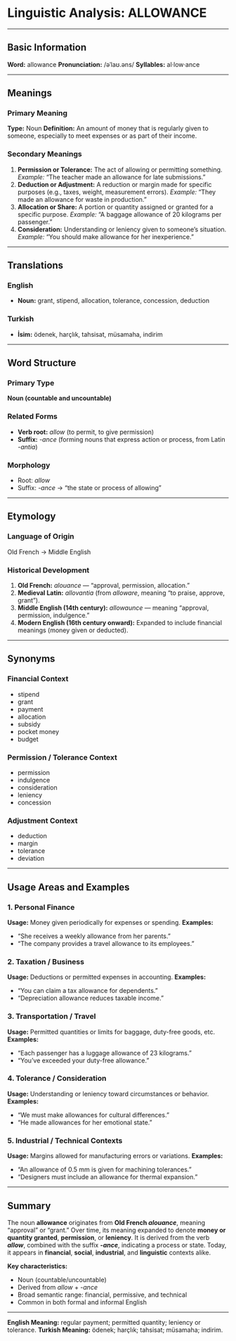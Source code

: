 # Linguistic Analysis: ALLOWANCE

---

## Basic Information

**Word:** allowance
**Pronunciation:** /əˈlaʊ.əns/
**Syllables:** al·low·ance

---

## Meanings

### Primary Meaning

**Type:** Noun
**Definition:** An amount of money that is regularly given to someone, especially to meet expenses or as part of their income.

### Secondary Meanings

1. **Permission or Tolerance:** The act of allowing or permitting something.
   _Example:_ “The teacher made an allowance for late submissions.”
2. **Deduction or Adjustment:** A reduction or margin made for specific purposes (e.g., taxes, weight, measurement errors).
   _Example:_ “They made an allowance for waste in production.”
3. **Allocation or Share:** A portion or quantity assigned or granted for a specific purpose.
   _Example:_ “A baggage allowance of 20 kilograms per passenger.”
4. **Consideration:** Understanding or leniency given to someone’s situation.
   _Example:_ “You should make allowance for her inexperience.”

---

## Translations

### English

- **Noun:** grant, stipend, allocation, tolerance, concession, deduction

### Turkish

- **İsim:** ödenek, harçlık, tahsisat, müsamaha, indirim

---

## Word Structure

### Primary Type

**Noun (countable and uncountable)**

### Related Forms

- **Verb root:** _allow_ (to permit, to give permission)
- **Suffix:** _-ance_ (forming nouns that express action or process, from Latin _-antia_)

### Morphology

- Root: _allow_
- Suffix: _-ance_ → “the state or process of allowing”

---

## Etymology

### Language of Origin

Old French → Middle English

### Historical Development

1. **Old French:** _alouance_ — “approval, permission, allocation.”
2. **Medieval Latin:** _allovantia_ (from _alloware_, meaning “to praise, approve, grant”).
3. **Middle English (14th century):** _allowaunce_ — meaning “approval, permission, indulgence.”
4. **Modern English (16th century onward):** Expanded to include financial meanings (money given or deducted).

---

## Synonyms

### Financial Context

- stipend
- grant
- payment
- allocation
- subsidy
- pocket money
- budget

### Permission / Tolerance Context

- permission
- indulgence
- consideration
- leniency
- concession

### Adjustment Context

- deduction
- margin
- tolerance
- deviation

---

## Usage Areas and Examples

### 1. **Personal Finance**

**Usage:** Money given periodically for expenses or spending.
**Examples:**

- “She receives a weekly allowance from her parents.”
- “The company provides a travel allowance to its employees.”

### 2. **Taxation / Business**

**Usage:** Deductions or permitted expenses in accounting.
**Examples:**

- “You can claim a tax allowance for dependents.”
- “Depreciation allowance reduces taxable income.”

### 3. **Transportation / Travel**

**Usage:** Permitted quantities or limits for baggage, duty-free goods, etc.
**Examples:**

- “Each passenger has a luggage allowance of 23 kilograms.”
- “You’ve exceeded your duty-free allowance.”

### 4. **Tolerance / Consideration**

**Usage:** Understanding or leniency toward circumstances or behavior.
**Examples:**

- “We must make allowances for cultural differences.”
- “He made allowances for her emotional state.”

### 5. **Industrial / Technical Contexts**

**Usage:** Margins allowed for manufacturing errors or variations.
**Examples:**

- “An allowance of 0.5 mm is given for machining tolerances.”
- “Designers must include an allowance for thermal expansion.”

---

## Summary

The noun **allowance** originates from **Old French _alouance_**, meaning “approval” or “grant.” Over time, its meaning expanded to denote **money or quantity granted**, **permission**, or **leniency**. It is derived from the verb **_allow_**, combined with the suffix **_-ance_**, indicating a process or state. Today, it appears in **financial**, **social**, **industrial**, and **linguistic** contexts alike.

**Key characteristics:**

- Noun (countable/uncountable)
- Derived from _allow_ + _-ance_
- Broad semantic range: financial, permissive, and technical
- Common in both formal and informal English

---

**English Meaning:** regular payment; permitted quantity; leniency or tolerance.
**Turkish Meaning:** ödenek; harçlık; tahsisat; müsamaha; indirim.
